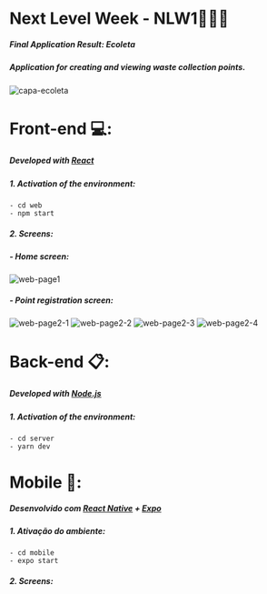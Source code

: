 # Next Level Week - NLW1👨‍💻🚀

##### Final Application Result: Ecoleta
##### Application for creating and viewing waste collection points.

![capa-ecoleta](https://user-images.githubusercontent.com/37408950/83917627-9e659800-a74d-11ea-982d-695df729f3e3.png)

# Front-end :computer::
##### Developed with [React](https://pt-br.reactjs.org/)

##### 1. Activation of the environment:
```
- cd web
- npm start
```
##### 2. Screens:

##### - Home screen:
![web-page1](https://user-images.githubusercontent.com/37408950/83917629-9efe2e80-a74d-11ea-80da-0ff18f33046e.png)

##### - Point registration screen:
![web-page2-1](https://user-images.githubusercontent.com/37408950/83917631-9efe2e80-a74d-11ea-8887-b312c035a96c.png)
![web-page2-2](https://user-images.githubusercontent.com/37408950/83917633-9f96c500-a74d-11ea-900d-91b4a8a3b4ee.png)
![web-page2-3](https://user-images.githubusercontent.com/37408950/83917635-9f96c500-a74d-11ea-8cc1-9cc967e2a224.png)
![web-page2-4](https://user-images.githubusercontent.com/37408950/83917636-a02f5b80-a74d-11ea-8734-607a01cd63e0.png)

# Back-end :clipboard::
##### Developed with [Node.js](https://nodejs.org/en/)
##### 1. Activation of the environment:
```
- cd server
- yarn dev
```

# Mobile :iphone::
##### Desenvolvido com [React Native](https://reactnative.dev/) + [Expo](https://expo.io/)
##### 1. Ativação do ambiente:
```
- cd mobile
- expo start
```
##### 2. Screens:

